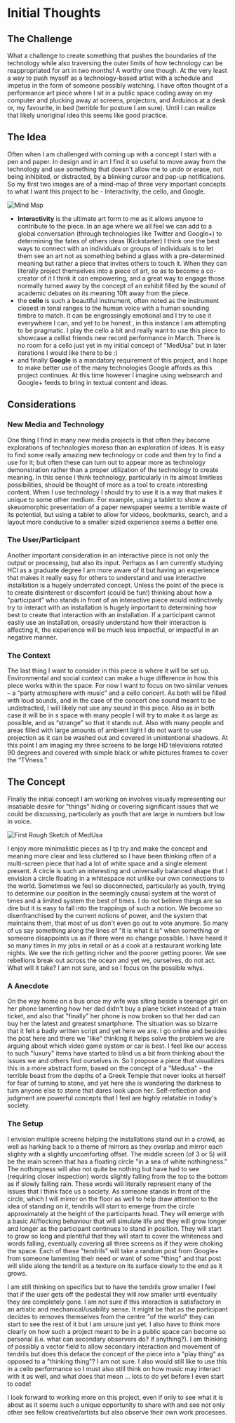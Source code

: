 # Initial Thoughts #

## The Challenge ##
What a challenge to create something that pushes the boundaries of the technology while also traversing the outer limits of how technology can be reappropriated for art in two months! A worthy one though. At the very least a way to push myself as a technology-based artist with a schedule and impetus in the form of someone possibly watching. I have often thought of a performance art piece where I sit in a public space coding away on my computer and plucking away at screens, projectors, and Arduinos at a desk or, my favourite, in bed (terrible for posture I am sure). Until I can realize that likely unoriginal idea this seems like good practice.

## The Idea ##
Often when I am challenged with coming up with a concept I start with a pen and paper. In design and in art I find it so useful to move away from the technology and use something that doesn't allow me to undo or erase, not being inhibited, or distracted, by a blinking cursor and pop-up notifications. So my first two images are of a mind-map of three very important concepts to what I want this project to be - Interactivity, the cello, and Google.

![Mind Map](../project_images/MindMap.jpg?raw=true "Mind Map")

- **Interactivity** is the ultimate art form to me as it allows anyone to contribute to the piece. In an age where we all feel we can add to a global conversation (through technologies like Twitter and Google+) to determining the fates of others ideas (Kickstarter) I think one the best ways to connect with an individuals or groups of individuals is to let them see an art not as something behind a glass with a pre-determined meaning but rather a piece that invites others to touch it. When they can literally project themselves into a piece of art, so as to become a co-creator of it I think it can empowering, and a great way to engage those normally turned away by the concept of an exhibit filled by the sound of academic debates on its meaning 10ft away from the piece.
- the **cello** is such a beautiful instrument, often noted as the instrument closest in tonal ranges to the human voice with a human sounding timbre to match. It can be engrossingly emotional and I try to use it everywhere I can, and yet to be honest , in this instance I am attempting to be pragmatic. I play the cello a bit and really want to use this piece to showcase a cellist friends new record performance in March. There is no room for a cello just yet in my initial concept of "MedUsa" but in later iterations I would like there to be :)
- and finally **Google** is a mandatory requirement of this project, and I hope to make better use of the many technologies Google affords as this project continues. At this time however I imagine using websearch and Google+ feeds to bring in textual content and ideas.

## Considerations ##

### New Media and Technology ###
One thing I find in many new media projects is that often they become explorations of technologies moreso than an exploration of ideas. It is easy to find some really amazing new technology or code and then try to find a use for it; but often these can turn out to appear more as technology demonstration rather than a proper utilization of the technology to create meaning. In this sense I think technology, particularly in its almost limitless possibilities, should be thought of more as a tool to create interesting content. When I use technology I should try to use it is a way that makes it unique to some other medium. For example, using a tablet to show a skeuomorphic presentation of a paper newspaper seems a terrible waste of its potential, but using a tablet to allow for videos, bookmarks, search, and a layout more conducive to a smaller sized experience seems a better one.

### The User/Participant ###
Another important consideration in an interactive piece is not only the output or processing, but also its input. Perhaps as I am currently studying HCI as a graduate degree I am more aware of it but having an experience that makes it really easy for others to understand and use interactive installation is a hugely underrated concept. Unless the point of the piece is to create disinterest or discomfort (could be fun!) thinking about how a "participant” who stands in front of an interactive piece would instinctively try to interact with an installation is hugely important to determining  how best to create that interaction with an installation. If a participant cannot easily use an installation, oreasily understand how their interaction is affecting it, the experience will be much less impactful, or impactful in an negative manner.

### The Context ###
The last thing I want to consider in this piece is where it will be set up.  Environmental and social context can make a huge difference in how this piece works within the space. For now I want to focus on two similar venues – a “party atmosphere with music” and a cello concert. As both will be filled with loud sounds, and in the case of the concert one sound meant to be undistracted, I will likely not use any sound in this piece. Also as in both case it will be in s space with many people I will try to make it as large as possible, and as “strange” so that it stands out. Also with many people and areas filled with large amounts of ambient light I do not want to use projection as it can be washed out and covered in unintentional shadows. At this point I am imaging my three screens to be large HD televisions rotated 90 degrees and covered with simple black or white pictures frames to cover the “TVness.”

## The Concept ##
Finally the initial concept I am working on involves visually representing our insatiable desire for "things" hiding or covering significant issues that we could be discussing, particularly as youth that are large in numbers but low in voice.

![First Rough Sketch of MedUsa](../project_images/Sketch_1.jpg?raw=true "First Rough Sketch of MedUsa")

I enjoy more minimalistic pieces as I tp try and make the concept and meaning more clear and less cluttered so I have been thinking often of a multi-screen piece that had a lot of white space and a single element present. A circle is such an interesting and universally balanced shape that I envision a circle floating in a whitespace not unlike our own connections to the world. Sometimes we feel so disconnected, particularly as youth, trying to determine our position in the seemingly causal system at the worst of times and a limited system the best of times. I do not believe things are so dire but it is easy to fall into the trappings of such a notion. We become so disenfranchised by the current notions of power, and the system that maintains them, that most of us don't even go out to vote anymore. So many of us say something along the lines of "it is what it is" when something or someone disappoints us as if there were no change possible. I have heard it so many times in my jobs in retail or as a cook at a restaurant working late nights. We see the rich getting richer and the poorer getting poorer. We see rebellions break out across the ocean and yet we, ourselves, do not act. What will it take? I am not sure, and so I focus on the possible whys. 

### A Anecdote ###
On the way home on a bus once my wife was siting beside a teenage girl on her phone lamenting how her dad didn't buy a plane ticket instead of a train ticket, and also that "finally" her phone is now broken so that her dad can buy her the latest and greatest smartphone. The situation was so bizarre that it felt a badly written script and yet here we are. I go online and besides the post here and there we "like" thinking it helps solve the problem we are arguing about which video game system or car is best. I feel like our access to such "luxury" items have started to blind us a bit from thinking about the issues we and others find ourselves in. So I propose a piece that visualizes this in a more abstract form, based on the concept of a "Medusa" - the terrible beast from the depths of a Greek Temple that never looks at herself for fear of turning to stone, and yet here she is wandering the darkness to turn anyone else to stone that dares look upon her. Self-reflection and judgment are powerful concepts that I feel are highly relatable in today's society. 

### The Setup ###
I envision multiple screens helping the installations stand out in a crowd, as well as harking back to a theme of mirrors as they overlap and mirror each slighty with a slightly uncomforting offset. The middle screen (of 3 or 5) will be the main screen that has a floating circle "in a sea of white nothingness." The nothingness will also not quite be nothing but have had to see (requiring closer inspection) words slightly falling from the top to the bottom as if slowly falling rain. These words will literally represent many of the issues that I think face us a society. As someone stands in front of the circle, which I will mirror on the floor as well to help draw attention to the idea of standing on it, tendrils will start to emerge from the circle approximately at the height of the participants head. They will emerge with a basic AI/flocking behaviour that will simulate life and they will grow longer and longer as the participant continues to stand in position. They will start to grow so long and plentiful that they will start to cover the whiteness and words falling, eventually covering all three screens as if they were choking the space. Each of these "tendrils" will take a random post from Google+ from someone lamenting their need or want of some "thing" and that post will slide along the tendril as a texture on its surface slowly to the end as it grows. 

I am still thinking on specifics but to have the tendrils grow smaller I feel that if the user gets off the pedestal they will row smaller until eventually they are completely gone. I am not sure if this interaction is satisfactory in an artistic and mechanical/usability sense. It might be that as the participant decides to removes themselves from the centre "of the world" they can start to see the rest of it but I am unsure just yet. I also have to think more clearly on how such a project meant to be in a public space can become so personal (i.e. what can secondary observers do? if anything?). I am thinking of possibly a vector field to allow secondary interaction and movement of tendrils but does this deface the concept of the piece into a "play thing" as opposed to a "thinking thing"? I am not sure. I also would still like to use this in a cello performance so I must also still think on how music may interact with it as well, and what does that mean ... lots to do yet before I even start to code!

I look forward to working more on this project, even if only to see what it is about as it seems such a unique opportunity to share with and see not only other see fellow creative/artists but also observe their own work processes.
